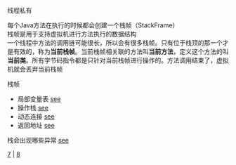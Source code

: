 线程私有

每个Java方法在执行的时候都会创建一个栈帧（StackFrame）  
栈帧是用于支持虚拟机进行方法执行的数据结构  
一个线程中方法的调用链可能很长，所以会有很多栈帧。只有位于栈顶的那一个才是有效的，称为**当前栈帧**。当前栈帧相关联的方法叫**当前方法**，定义这个方法的叫**当前类**。所有字节码指令都是只针对当前栈帧进行操作的。方法调用结束了，虚拟机就会丢弃当前栈帧    

栈帧  
- 局部变量表 [see](2/3.md)  
- 操作栈 [see](2/1.md)  
- 动态连接 [see](2/4.md)  
- 返回地址 [see](2/5.md)  

栈会出现哪些异常 [see](2/2.md)  

[7](../7.md) | [8](../8.md)  